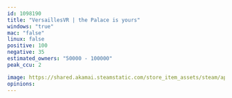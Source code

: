 ```yaml
---
id: 1098190
title: "VersaillesVR | the Palace is yours"
windows: "true"
mac: "false"
linux: false
positive: 100
negative: 35
estimated_owners: "50000 - 100000"
peak_ccu: 2

image: https://shared.akamai.steamstatic.com/store_item_assets/steam/apps/1098190/header.jpg?t=1569394743
opinions:
---
```

